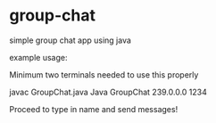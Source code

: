 # group-chat
simple group chat app using java


example usage:

Minimum two terminals needed to use this properly

javac GroupChat.java
Java GroupChat 239.0.0.0 1234

Proceed to type in name and send messages!
